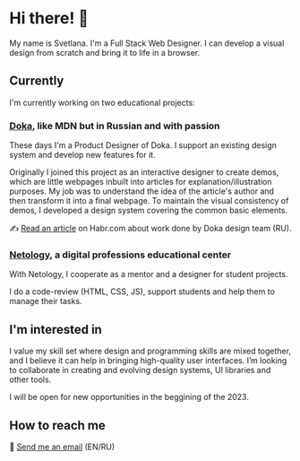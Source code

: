# Hi there! 👋

My name is Svetlana. I'm a Full Stack Web Designer. I can develop a visual design from scratch and bring it to life in a browser.

## Currently

I'm currently working on two educational projects:

### [Doka](https://doka.guide/), like MDN but in Russian and with passion

These days I'm a Product Designer of Doka. I support an existing design system and develop new features for it.

Originally I joined this project as an interactive designer to create demos, which are little webpages inbuilt into articles for explanation/illustration purposes. My job was to understand the idea of the article's author and then transform it into a final webpage. To maintain the visual consistency of demos, I developed a design system covering the common basic elements.

✍ [Read an article](https://habr.com/ru/company/yandex_praktikum/blog/646001/) on Habr.com about work done by Doka design team (RU).

### [Netology](https://netology.ru/), a digital professions educational center

With Netology, I cooperate as a mentor and a designer for student projects.

I do a code-review (HTML, CSS, JS), support students and help them to manage their tasks.

## I'm interested in

I value my skill set where design and programming skills are mixed together, and I believe it can help in bringing high-quality user interfaces. I’m looking to collaborate in creating and evolving design systems, UI libraries and other tools.

I will be open for new opportunities in the beggining of the 2023.

## How to reach me

💌 [Send me an email](mailto:sv.korobceva@gmail.com) (EN/RU)

<!---
skorobaeus/skorobaeus is a ✨ special ✨ repository because its `README.md` (this file) appears on your GitHub profile.
You can click the Preview link to take a look at your changes.
--->
